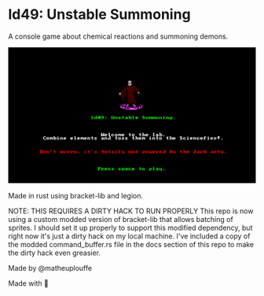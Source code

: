 # ld49: Unstable Summoning
A console game about chemical reactions and summoning demons.

<p align="center">
  <img src="/docs/title_screen_v01.png" title="Unstable Summoning Title Screen">
</p>

Made in rust using bracket-lib and legion.

NOTE: THIS REQUIRES A DIRTY HACK TO RUN PROPERLY
This repo is now using a custom modded version of bracket-lib that allows batching of sprites.
I should set it up properly to support this modified dependency, but right now it's just a dirty hack on my local machine.
I've included a copy of the modded command_buffer.rs file in the docs section of this repo to make the dirty hack even greasier.

Made by @matheuplouffe

Made with :blue_heart: